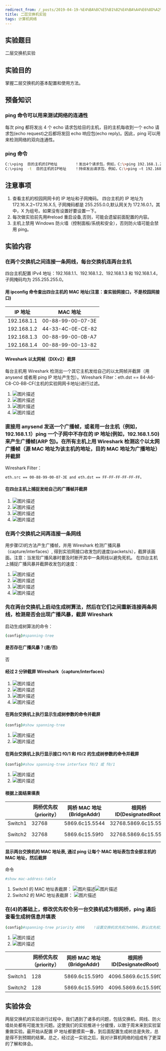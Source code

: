 ```yaml
---
redirect_from: /_posts/2019-04-19-%E4%BA%8C%E5%B1%82%E4%BA%A4%E6%8D%A2%E6%9C%BA%E5%AE%9E%E9%AA%8C/
title: 二层交换机实验
tags: 计算机网络
---
```


## 实验题目

二层交换机实验

## 实验目的

掌握二层交换机的基本配置和使用方法。

## 预备知识

### ping 命令可以用来测试网络的连通性

每次 ping 都将发出 4 个 echo 请求包给目的主机，目的主机每收到一个 echo 请求包(echo request)之后都将发回 echo 响应包(echo reply)。因此，ping 可以用来检测网络的双向连通性。

### ping 命令

```bash
C:\>ping  目的主机的IP地址        ！发出4个请求包，例如，C:\>ping 192.168.1.2
C:\>ping  -t  目的主机的IP地址    ！持续发出请求包，例如，C:\>ping –t 192.168.1.2
```

## 注意事项

1. 查看主机的校园网网卡的 IP 地址和子网掩码。 四台主机的 IP 地址为 172.16.X.2~172.16.X.5, 子网掩码都是 255.255.0.0,默认网关为 172.16.0.1，其中，X 为组号。如果没有设置好要设置一下。
2. 每次做实验前先用#reload 重启设备,否则，可能会遗留前面配置的内容。
3. 主机上禁用 Windows 防火墙（控制面板/系统和安全），否则防火墙可能会禁用 ping。

## 实验内容

### 在两个交换机之间连接一条网线，每台交换机连两台主机

四台主机配置 IPv4 地址：192.168.1.1、192.168.1.2、192.168.1.3 和 192.168.1.4，子网掩码均为 255.255.255.0。

#### 用 ipconfig 命令查出四台主机的 MAC 地址(注意：查实验网接口，不是校园网接口)

| IP 地址     | MAC 地址          |
| ----------- | ----------------- |
| 192.168.1.1 | 00-88-99-00-07-3E |
| 192.168.1.2 | 44-33-4C-0E-CE-82 |
| 192.168.1.3 | 00-88-99-00-0B-A7 |
| 192.168.1.4 | 00-88-99-00-13-82 |

#### Wireshark 以太网帧（DIXv2）截屏

每台主机用 Wireshark 检测出一个其它主机发给自己的以太网帧并截屏（用 anysend 或者用 ping IP 地址产生包）。Wireshark Filter：eth.dst == 84-A6-C8-C0-BB-CF(主机的实验网网卡地址)进行过滤。

1. ![图片描述](https://Mizuno-Ai.wu-kan.cn/assets/image/2019/2019-04-19-1.jpg)
2. ![图片描述](https://Mizuno-Ai.wu-kan.cn/assets/image/2019/2019-04-19-2.jpg)
3. ![图片描述](https://Mizuno-Ai.wu-kan.cn/assets/image/2019/2019-04-19-3.jpg)
4. ![图片描述](https://Mizuno-Ai.wu-kan.cn/assets/image/2019/2019-04-19-4.jpg)

### 直接用 anysend 发送一个广播帧，或者用一台主机（例如，192.168.1.1）ping 一个子网中不存在的 IP 地址(例如，192.168.1.50)来产生广播帧(ARP 包)。在所有主机上用 Wireshark 检测这个以太网广播帧（源 MAC 地址为该主机的地址，目的 MAC 地址为广播地址）并截屏

Wireshark Filter：

```bash
eth.src == 00-88-99-00-07-3E and eth.dst == FF-FF-FF-FF-FF-FF。
```

#### 在四台主机上捕捉发给自己的广播帧并截屏

1. ![图片描述](https://Mizuno-Ai.wu-kan.cn/assets/image/2019/2019-04-19-5.jpg)
2. ![图片描述](https://Mizuno-Ai.wu-kan.cn/assets/image/2019/2019-04-19-6.jpg)
3. ![图片描述](https://Mizuno-Ai.wu-kan.cn/assets/image/2019/2019-04-19-7.jpg)
4. ![图片描述](https://Mizuno-Ai.wu-kan.cn/assets/image/2019/2019-04-19-8.jpg)

### 在两个交换机之间再连接一条网线

用步骤(2)的方法产生广播帧，并用 Wireshark 检测广播风暴（capture/interfaces）, 得到实验网接口收发包的速度(packets/s），截屏该画面。注意：当发现广播风暴时要及时断开其中一条网线以避免死机。
在四台主机上捕捉广播风暴并截屏收发包的速度：

1. ![图片描述](https://Mizuno-Ai.wu-kan.cn/assets/image/2019/2019-04-19-9.jpg)
2. ![图片描述](https://Mizuno-Ai.wu-kan.cn/assets/image/2019/2019-04-19-10.jpg)
3. ![图片描述](https://Mizuno-Ai.wu-kan.cn/assets/image/2019/2019-04-19-11.jpg)
4. ![图片描述](https://Mizuno-Ai.wu-kan.cn/assets/image/2019/2019-04-19-12.jpg)

### 先在两台交换机上启动生成树算法，然后在它们之间重新连接两条网线，检测是否会出现广播风暴，截屏 Wireshark

启动生成树算法的命令：

```bash
(config)#spanning-tree
```

#### 是否存在广播风暴？(是/否)

否

#### 经过 2 分钟截屏 Wireshark（capture/interfaces）

1. ![图片描述](https://Mizuno-Ai.wu-kan.cn/assets/image/2019/2019-04-19-13.jpg)
2. ![图片描述](https://Mizuno-Ai.wu-kan.cn/assets/image/2019/2019-04-19-14.jpg)
3. ![图片描述](https://Mizuno-Ai.wu-kan.cn/assets/image/2019/2019-04-19-15.jpg)
4. ![图片描述](https://Mizuno-Ai.wu-kan.cn/assets/image/2019/2019-04-19-16.jpg)

#### 在两台交换机上执行显示生成树参数的命令并截屏

```bash
(config)#show spanning-tree
```

1. ![图片描述](https://Mizuno-Ai.wu-kan.cn/assets/image/2019/2019-04-19-17.jpg)
2. ![图片描述](https://Mizuno-Ai.wu-kan.cn/assets/image/2019/2019-04-19-18.jpg)

#### 在两台交换机上执行显示接口 f0/1 和 f0/2 的生成树参数的命令并截屏

```bash
(config)#show spanning-tree interface f0/2 或 f0/1
```

1. ![图片描述](https://Mizuno-Ai.wu-kan.cn/assets/image/2019/2019-04-19-19.jpg)
2. ![图片描述](https://Mizuno-Ai.wu-kan.cn/assets/image/2019/2019-04-19-20.jpg)

#### 根据上面结果填表

|         | 网桥优先权（priority） | 网桥 MAC 地址(BridgeAddr) | 根网桥 ID(DesignatedRoot) | 到根的距离(RootCost) | 根端口(RootPort)     | 指定端口(Designated) |
| ------- | ---------------------- | ------------------------- | ------------------------- | -------------------- | -------------------- | -------------------- |
| Switch1 | 32768                  | 5869.6c15.5544            | 32768.5869.6c15.5544      | 0                    | 0                    | 32768.5869.6c15.5544 |
| Switch2 | 32768                  | 5869.6c15.59f0            | 32768.5869.6c15.5544      | 0                    | GigabitEthernet 0/16 | 32768.5869.6c15.5544 |

#### 显示两台交换机的 MAC 地址表, 通过 ping 让每个 MAC 地址表包含全部主机的 MAC 地址，然后截屏

命令

```bash
#show mac-address-table
```

1. Switch1 的 MAC 地址表截屏：
   ![图片描述](https://Mizuno-Ai.wu-kan.cn/assets/image/2019/2019-04-19-21.jpg)![图片描述](https://Mizuno-Ai.wu-kan.cn/assets/image/2019/2019-04-19-22.jpg)
2. Switch2 的 MAC 地址表截屏：
   ![图片描述](https://Mizuno-Ai.wu-kan.cn/assets/image/2019/2019-04-19-23.jpg)

### 在(4)的基础上，修改优先权令另一台交换机成为根网桥，ping 通后查看生成树信息并填表

```bash
(config)#spanning-tree priority 4096    !设置交换机优先权为4096。默认优先权为32768
```

1. ![图片描述](https://Mizuno-Ai.wu-kan.cn/assets/image/2019/2019-04-19-24.jpg)
2. ![图片描述](https://Mizuno-Ai.wu-kan.cn/assets/image/2019/2019-04-19-25.jpg)

|         | 网桥优先权（priority） | 网桥 MAC 地址(BridgeAddr) | 根网桥 ID(DesignatedRoot) | 到根的距离(RootCost) | 根端口(RootPort)     | 指定端口(Designated) |
| ------- | ---------------------- | ------------------------- | ------------------------- | -------------------- | -------------------- | -------------------- |
| Switch1 | 128                    | 5869.6c15.59f0            | 4096.5869.6c15.59f0       | 0                    | GigabitEthernet 0/16 | 4096.5869.6c15.59f0  |
| Switch2 | 128                    | 5869.6c15.59f0            | 4096.5869.6c15.59f0       | 0                    | 0                    | 4096.5869.6c15.59f0  |

## 实验体会

两层交换机的实验进行过程中，我们遇到了诸多的问题，包括交换机、网线、防火墙处处都有可能发生问题。这使我们的实验推进十分缓慢，以致于周末来到实验室重做实验。最开始从配置 IP 地址都要摸索一番，到后面配置生成树总是失败，总是得不到预期的结果。总之，经过这一实验之后，我对计算机网络的组成有了更深的了解和体会。
